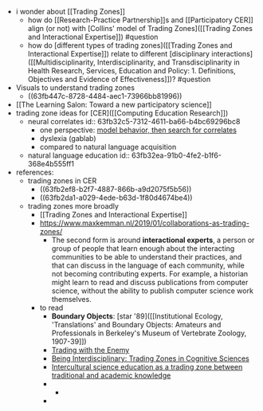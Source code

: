 - i wonder about [[Trading Zones]]
	- how do [[Research-Practice Partnership]]s and [[Participatory CER]] align (or not) with [Collins' model of Trading Zones]([[Trading Zones and Interactional Expertise]]) #question
	- how do [different types of trading zones]([[Trading Zones and Interactional Expertise]]) relate to different [disciplinary interactions]([[Multidisciplinarity, Interdisciplinarity, and Transdisciplinarity in Health Research, Services, Education and Policy: 1. Definitions, Objectives and Evidence of Effectiveness]])? #question
- Visuals to understand trading zones
	- ((63fb447c-8728-4484-aec1-73966bb81996))
- [[The Learning Salon: Toward a new participatory science]]
- trading zone ideas for [CER]([[Computing Education Research]])
	- neural correlates
	  id:: 63fb32c5-7312-4611-ba66-b4bc69296bc8
		- one perspective: [model behavior, then search for correlates](https://complexity.simplecast.com/episodes/95-8ea9DNk9)
		- dyslexia (gablab)
		- compared to natural language acquisition
	- natural language education
	  id:: 63fb32ea-91b0-4fe2-b1f6-368e4b555ff1
- references:
	- trading zones in CER
		- ((63fb2ef8-b2f7-4887-866b-a9d2075f5b56))
		- ((63fb2da1-a029-4ede-b63d-1f80d4674be4))
	- trading zones more broadly
		- [[Trading Zones and Interactional Expertise]]
		- https://www.maxkemman.nl/2019/01/collaborations-as-trading-zones/
			- The second form is around **interactional experts**, a person or group of people that learn enough about the interacting communities to be able to understand their practices, and that can discuss in the language of each community, while not becoming contributing experts. For example, a historian might learn to read and discuss publications from computer science, without the ability to publish computer science work themselves.
		- to read
			- **Boundary Objects**: [star '89]([[Institutional Ecology, 'Translations' and Boundary Objects: Amateurs and Professionals in Berkeley's Museum of Vertebrate Zoology, 1907-39]])
			- [Trading with the Enemy](https://projects.iq.harvard.edu/files/andrewhsmith/files/galison_trading_withthe_enemy.pdf)
			- [Being Interdisciplinary: Trading Zones in Cognitive Sciences](https://citeseerx.ist.psu.edu/document?repid=rep1&type=pdf&doi=28ee705791ef3a4a08ccc41ea3f7acd65db554e2)
			- [Intercultural science education as a trading zone between traditional and academic knowledge](https://reader.elsevier.com/reader/sd/pii/S1369848620301485?token=4676A1276C4198C104F3A421D7EED10508E7E993BC120D75CA0AF4F91F50141DF85CD9895895E8945E9E4AA9CA8B7C5E&originRegion=eu-west-1&originCreation=20230226143250)
			-
				-
			-